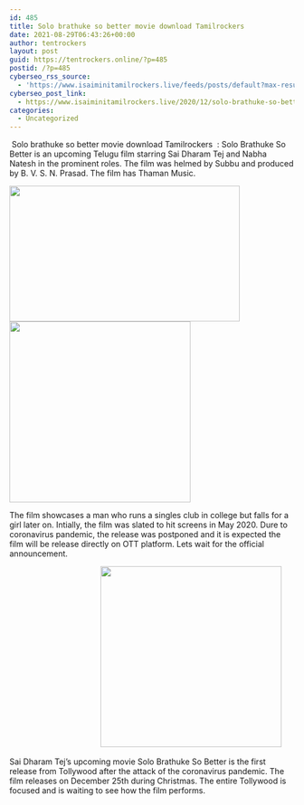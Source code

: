 ```yaml
---
id: 485
title: Solo brathuke so better movie download Tamilrockers
date: 2021-08-29T06:43:26+00:00
author: tentrockers
layout: post
guid: https://tentrockers.online/?p=485
postid: /?p=485
cyberseo_rss_source:
  - 'https://www.isaiminitamilrockers.live/feeds/posts/default?max-results=150&start-index=151'
cyberseo_post_link:
  - https://www.isaiminitamilrockers.live/2020/12/solo-brathuke-so-better-movie-download.html
categories:
  - Uncategorized
---
```

<meta content="&nbsp;Solo brathuke so better movie download Tamilrockers&nbsp; : Solo Brathuke So Better is an upcoming Telugu film starring Sai Dharam Tej and Nabha..." name="twitter:description" />

  


<center>
</center>

&nbsp;Solo brathuke so better movie download Tamilrockers&nbsp; : Solo Brathuke So Better is an upcoming Telugu film starring Sai Dharam Tej and Nabha Natesh in the prominent roles. The film was helmed by Subbu and produced by B. V. S. N. Prasad. The film has Thaman Music.&nbsp;<ins data-width="0" data-height="0" class="ld66c9fd09a" data-domain="//aaaaaco.com" data-affquery="/f5ff9bfd5d/d66c9fd09a/?placementName=default"></ins>

<div class="separator">
  <a href="https://1.bp.blogspot.com/-hNB5P3WtCBc/X-WBFI0L2aI/AAAAAAAAAHc/DM1_xRwLjmsxhJ2mDt4vLCRiB2boTRUIgCLcBGAsYHQ/s1200/Sai-Dharamtej-Solo-Brathuke-So-Better-release-on-dec-25.jpg" imageanchor="1"><img loading="lazy" border="0" data-original-height="900" data-original-width="1200" height="240" src="https://1.bp.blogspot.com/-hNB5P3WtCBc/X-WBFI0L2aI/AAAAAAAAAHc/DM1_xRwLjmsxhJ2mDt4vLCRiB2boTRUIgCLcBGAsYHQ/w407-h240/Sai-Dharamtej-Solo-Brathuke-So-Better-release-on-dec-25.jpg" width="407" /></a>
</div>



<div class="separator">
  <a href="https://aaaaaco.com/b7e8e06d99/1b3697558b/?placementName=default" imageanchor="1" target="_blank" rel="noopener"><img border="0" data-original-height="166" data-original-width="800" src="https://1.bp.blogspot.com/-H-BjOht79aY/X-WBLvJrjQI/AAAAAAAAAHg/yAvGIr4YhbYIqc9dhAk9AToYoOLWWpbFgCLcBGAsYHQ/s320/unnamed.gif" width="320" /></a>
</div>

<ins data-width="0" data-height="0" class="ld66c9fd09a" data-domain="//aaaaaco.com" data-affquery="/f5ff9bfd5d/d66c9fd09a/?placementName=default"></ins>

The film showcases a man who runs a singles club in college but falls for a girl later on. Intially, the film was slated to hit screens in May 2020. Dure to coronavirus pandemic, the release was postponed and it is expected the film will be release directly on OTT platform. Lets wait for the official announcement.<ins data-width="0" data-height="0" class="ld66c9fd09a" data-domain="//aaaaaco.com" data-affquery="/f5ff9bfd5d/d66c9fd09a/?placementName=default"></ins>

&nbsp; &nbsp; &nbsp; &nbsp; &nbsp; &nbsp; &nbsp; &nbsp; &nbsp; &nbsp; &nbsp; &nbsp; &nbsp; &nbsp; &nbsp; &nbsp; &nbsp; &nbsp; &nbsp; &nbsp; &nbsp;<a href="https://aaaaaco.com/b7e8e06d99/1b3697558b/?placementName=default" imageanchor="1" target="_blank" rel="noopener"><img border="0" data-original-height="166" data-original-width="800" src="https://1.bp.blogspot.com/-7qfvLhARzFY/X-WBiXuQg6I/AAAAAAAAAHs/XPzNiyczGc8Y5yoJPwNpJAZAvhiTvkiGQCLcBGAsYHQ/s320/unnamed.gif" width="320" /></a><ins data-width="0" data-height="0" class="ld66c9fd09a" data-domain="//aaaaaco.com" data-affquery="/f5ff9bfd5d/d66c9fd09a/?placementName=default"></ins>

Sai Dharam Tej’s upcoming movie Solo Brathuke So Better is the first release from Tollywood after the attack of the coronavirus pandemic. The film releases on December 25th during Christmas. The entire Tollywood is focused and is waiting to see how the film performs.<ins data-width="0" data-height="0" class="ld66c9fd09a" data-domain="//aaaaaco.com" data-affquery="/f5ff9bfd5d/d66c9fd09a/?placementName=default"></ins>

<center>
</center>